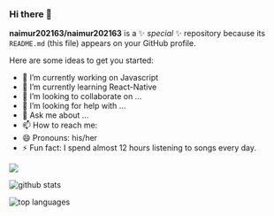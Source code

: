 ### Hi there 👋


**naimur202163/naimur202163** is a ✨ _special_ ✨ repository because its `README.md` (this file) appears on your GitHub profile.

Here are some ideas to get you started:

- 🔭 I’m currently working on Javascript
- 🌱 I’m currently learning React-Native
- 👯 I’m looking to collaborate on ...
- 🤔 I’m looking for help with ...
- 💬 Ask me about ...
- 📫 How to reach me: 
- 😄 Pronouns: his/her
- ⚡ Fun fact: I spend almost 12 hours listening to songs every day.
<img src="https://img.shields.io/badge/-HTML-e34f26?logo=html5&logoColor=fff">

![github stats](https://github-readme-stats.vercel.app/api?username=naimur202163&count_private=true&show_icons=true&theme=radical
)


![top languages](https://github-readme-stats.vercel.app/api/top-langs/?username=naimur202163&show_icons=true&theme=radical
)

